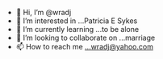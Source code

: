 - 👋 Hi, I’m @wradj
- 👀 I’m interested in ...Patricia E Sykes
- 🌱 I’m currently learning ...to be alone
- 💞️ I’m looking to collaborate on ...marriage 
- 📫 How to reach me ...wradj@yahoo.com 

<!---
wradj/wradj is a ✨ special ✨ repository because its `README.md` (this file) appears on your GitHub profile.
You can click the Preview link to take a look at your changes.
--->
